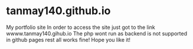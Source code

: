 # tanmay140.github.io
My portfolio site
In order to access the site just got to the link wwww.tanmay140.gihub.io
The php wont run as backend is not supported in github pages rest all works fine!
Hope you like it!
